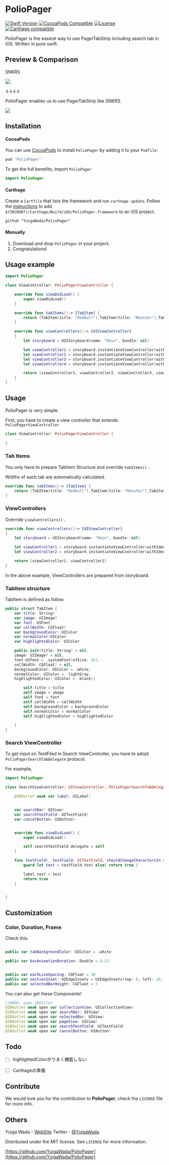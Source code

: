 # PolioPager
[![Swift Version][swift-image]][swift-url]
[![CocoaPods Compatible](https://img.shields.io/cocoapods/v/EZSwiftExtensions.svg)](https://img.shields.io/cocoapods/v/LFAlertController.svg)
[![License][license-image]][license-url]
[![Carthage compatible](https://img.shields.io/badge/Carthage-compatible-4BC51D.svg?style=flat)](https://github.com/Carthage/Carthage)


PolioPager is  the easiest way to use PagerTabStrip including search tab in iOS. Written in pure swift.


## Preview & Comparison
SNKRS

<img src="image/SNKRS.gif">

↓↓↓↓

PolioPager enables us to use  PagerTabStrip like SNKRS.

<img src="image/PolioPager.gif">


## Installation

#### CocoaPods
You can use [CocoaPods](http://cocoapods.org/) to install `PolioPager` by adding it to your `Podfile`:

```ruby
pod 'PolioPager'
```

To get the full benefits,  import `PolioPager` 

``` swift
import PolioPager
```

#### Carthage
Create a `Cartfile` that lists the framework and run `carthage update`. Follow the [instructions](https://github.com/Carthage/Carthage#if-youre-building-for-ios) to add `$(SRCROOT)/Carthage/Build/iOS/PolioPager.framework` to an iOS project.

```
github "YuigaWada/PolioPager"
```


#### Manually
1. Download and drop ```PolioPager``` in your project.  
2. Congratulations!  

## Usage example

```swift
import PolioPager

class ViewController: PolioPagerViewController {

    override func viewDidLoad() {
        super.viewDidLoad()
    }

    override func tabItems()-> [TabItem] {
        return [TabItem(title: "Redbull"),TabItem(title: "Monster"),TabItem(title: "Caffeine Addiction")]
    }

    override func viewControllers()-> [UIViewController]
    {
        let storyboard = UIStoryboard(name: "Main", bundle: nil)

        let viewController1 = storyboard.instantiateViewController(withIdentifier: "searchView")
        let viewController2 = storyboard.instantiateViewController(withIdentifier: "view1")
        let viewController3 = storyboard.instantiateViewController(withIdentifier: "view2")
        let viewController4 = storyboard.instantiateViewController(withIdentifier: "view3")

        return [viewController1, viewController2, viewController3, viewController4]
    }
}
```


## Usage

PolioPager is very simple.

First, you have to create a view controller that extends  ``PolioPagerViewController`` 

```swift
class ViewController: PolioPagerViewController {
    ...
}
```

### Tab Items

You only have to  prepare TabItem Structure and override ``tabItems()`` .

Widths of each tab are automatically calculated.

```swift
override func tabItems()-> [TabItem] {
    return [TabItem(title: "Redbull"),TabItem(title: "Monster"),TabItem(title: "Caffeine Addiction")]
}
```
### ViewControllers

Override ``viewControllers()`` .

```swift
override func viewControllers()-> [UIViewController]
{
    let storyboard = UIStoryboard(name: "Main", bundle: nil)

    let viewController1 = storyboard.instantiateViewController(withIdentifier: "searchView")
    let viewController2 = storyboard.instantiateViewController(withIdentifier: "view1")

    return [viewController1, viewController2]
}
```

In the above example, ViewControllers are prepared from storyboard.

### TabItem structure

TabItem is defined as follow.

```swift
public struct TabItem {
    var title: String?
    var image: UIImage?
    var font: UIFont
    var cellWidth: CGFloat?
    var backgroundColor: UIColor
    var normalColor:UIColor
    var highlightedColor: UIColor

    public init(title: String? = nil,
    image: UIImage? = nil,
    font:UIFont = .systemFont(ofSize: 15),
    cellWidth: CGFloat? = nil,
    backgroundColor: UIColor = .white,
    normalColor: UIColor = .lightGray,
    highlightedColor: UIColor = .black){

        self.title = title
        self.image = image
        self.font = font
        self.cellWidth = cellWidth
        self.backgroundColor = backgroundColor
        self.normalColor = normalColor
        self.highlightedColor = highlightedColor

    }
}

```

### Search ViewController

To get input on TextFiled in Search ViewController, you have to adopt ``PolioPagerSearchTabDelegate`` protocol.

For example, 

```swift
import PolioPager

class SearchViewController: UIViewController, PolioPagerSearchTabDelegate, UITextFieldDelegate {

    @IBOutlet weak var label: UILabel!


    var searchBar: UIView!
    var searchTextField: UITextField!
    var cancelButton: UIButton!


    override func viewDidLoad() {
        super.viewDidLoad()

        self.searchTextField.delegate = self
    }

    func textField(_ textField: UITextField, shouldChangeCharactersIn range: NSRange, replacementString string: String) -> Bool {
        guard let text = textField.text else{ return true }

        label.text = text
        return true
    }


}
```

## Customization


### Color, Duration, Frame

Check this.


```swift

public var tabBackgroundColor: UIColor = .white

public var barAnimationDuration: Double = 0.23


public var eachLineSpacing: CGFloat = 10
public var sectionInset: UIEdgeInsets = UIEdgeInsets(top: 0, left: 10, bottom: 0, right: 10)
public var selectedBarHeight: CGFloat = 3

```
You can also get these Components!

```swift
//MARK: open IBOutlet
@IBOutlet weak open var collectionView: UICollectionView!
@IBOutlet weak open var searchBar: UIView!
@IBOutlet weak open var selectedBar: UIView!
@IBOutlet weak open var pageView: UIView!
@IBOutlet weak open var searchTextField: UITextField!
@IBOutlet weak open var cancelButton: UIButton!
```


## Todo
- [ ] highlightedColorがうまく機能しない
- [ ] Carthageの準備



## Contribute

We would love you for the contribution to **PolioPager**, check the ``LICENSE`` file for more info.



## Others

Yuiga Wada -  [WebSite](https://yuigawada.github.io/) 
Twitter         - [@YuigaWada](https://twitter.com/YuigaWada) 





Distributed under the MIT license. See ``LICENSE`` for more information.

[https://github.com/YuigaWada/PolioPager](https://github.com/YuigaWada/PolioPager)




[swift-image]:https://img.shields.io/badge/swift-5.0-orange.svg
[swift-url]: https://swift.org/
[license-image]: https://img.shields.io/badge/License-MIT-blue.svg
[license-url]: LICENSE
[codebeat-image]: https://codebeat.co/badges/c19b47ea-2f9d-45df-8458-b2d952fe9dad
[codebeat-url]: https://codebeat.co/projects/github-com-vsouza-awesomeios-com
